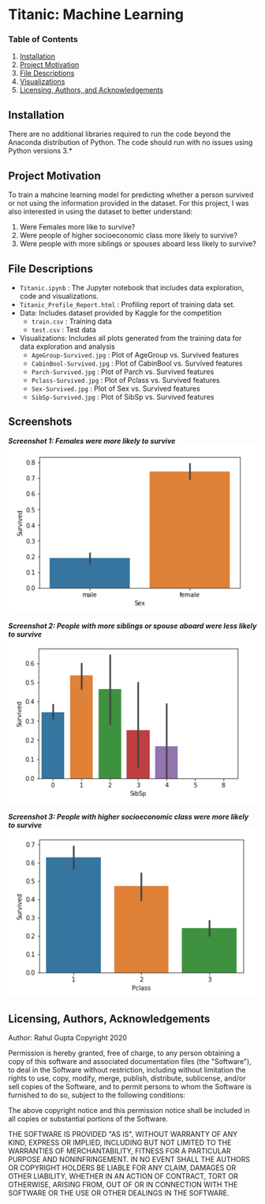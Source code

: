 # Titanic: Machine Learning

### Table of Contents
1. [Installation](#installation)
2. [Project Motivation](#motivation)
3. [File Descriptions](#files)
3. [Visualizations](#images)
4. [Licensing, Authors, and Acknowledgements](#licensing)

## Installation <a name="installation"></a>

There are no additional libraries required to run the code beyond the Anaconda distribution of Python.  The code should run with no issues using Python versions 3.*

## Project Motivation<a name="motivation"></a>

To train a mahcine learning model for predicting whether a person survived or not using the information provided in the dataset. For this project, I was also interested in using the dataset to better understand:

1. Were Females more like to survive?
2. Were people of higher socioeconomic class more likely to survive?
3. Were people with more siblings or spouses aboard less likely to survive?

## File Descriptions <a name="files"></a>

* `Titanic.ipynb` : The Jupyter notebook that includes data exploration, code and visualizations.
* `Titanic_Profile_Report.html` : Profiling report of training data set.
* Data: Includes dataset provided by Kaggle for the competition
    * `train.csv` : Training data
    * `test.csv` : Test data
* Visualizations: Includes all plots generated from the training data for data exploration and analysis
   * `AgeGroup-Survived.jpg` : Plot of AgeGroup vs. Survived features
   * `CabinBool-Survived.jpg` : Plot of CabinBool vs. Survived features
   * `Parch-Survived.jpg` : Plot of Parch vs. Survived features
   * `Pclass-Survived.jpg` : Plot of Pclass vs. Survived features
   * `Sex-Survived.jpg` : Plot of Sex vs. Survived features
   * `SibSp-Survived.jpg` : Plot of SibSp vs. Survived features

## Screenshots<a name="images"></a>

***Screenshot 1: Females were more likely to survive***
![Screenshot 1](https://github.com/rahul385/Titanic-Survival-Prediction/blob/main/Visualizations/Sex-Survived.png)

***Screenshot 2: People with more siblings or spouse aboard were less likely to survive***
![Screenshot 2](https://github.com/rahul385/Titanic-Survival-Prediction/blob/main/Visualizations/SibSp-Survived.png)

***Screenshot 3: People with higher socioeconomic class were more likely to survive***
![Screenshot 3](https://github.com/rahul385/Titanic-Survival-Prediction/blob/main/Visualizations/Pclass-Survived.png)


## Licensing, Authors, Acknowledgements<a name="licensing"></a>

Author: Rahul Gupta Copyright 2020

Permission is hereby granted, free of charge, to any person obtaining a copy of this software and associated documentation files (the "Software"), to deal in the Software without restriction, including without limitation the rights to use, copy, modify, merge, publish, distribute, sublicense, and/or sell copies of the Software, and to permit persons to whom the Software is furnished to do so, subject to the following conditions:

The above copyright notice and this permission notice shall be included in all copies or substantial portions of the Software.

THE SOFTWARE IS PROVIDED "AS IS", WITHOUT WARRANTY OF ANY KIND, EXPRESS OR IMPLIED, INCLUDING BUT NOT LIMITED TO THE WARRANTIES OF MERCHANTABILITY, FITNESS FOR A PARTICULAR PURPOSE AND NONINFRINGEMENT. IN NO EVENT SHALL THE AUTHORS OR COPYRIGHT HOLDERS BE LIABLE FOR ANY CLAIM, DAMAGES OR OTHER LIABILITY, WHETHER IN AN ACTION OF CONTRACT, TORT OR OTHERWISE, ARISING FROM, OUT OF OR IN CONNECTION WITH THE SOFTWARE OR THE USE OR OTHER DEALINGS IN THE SOFTWARE.
